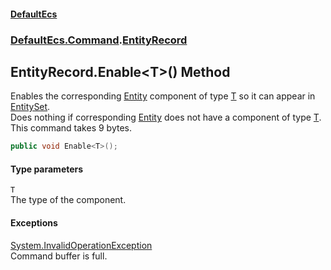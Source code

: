 #### [DefaultEcs](DefaultEcs.md 'DefaultEcs')
### [DefaultEcs.Command](DefaultEcs.md#DefaultEcs_Command 'DefaultEcs.Command').[EntityRecord](EntityRecord.md 'DefaultEcs.Command.EntityRecord')
## EntityRecord.Enable&lt;T&gt;() Method
Enables the corresponding [Entity](Entity.md 'DefaultEcs.Entity') component of type [T](EntityRecord_Enable_T_().md#DefaultEcs_Command_EntityRecord_Enable_T_()_T 'DefaultEcs.Command.EntityRecord.Enable&lt;T&gt;().T') so it can appear in [EntitySet](EntitySet.md 'DefaultEcs.EntitySet').  
Does nothing if corresponding [Entity](Entity.md 'DefaultEcs.Entity') does not have a component of type [T](EntityRecord_Enable_T_().md#DefaultEcs_Command_EntityRecord_Enable_T_()_T 'DefaultEcs.Command.EntityRecord.Enable&lt;T&gt;().T').  
This command takes 9 bytes.  
```csharp
public void Enable<T>();
```
#### Type parameters
<a name='DefaultEcs_Command_EntityRecord_Enable_T_()_T'></a>
`T`  
The type of the component.
  
#### Exceptions
[System.InvalidOperationException](https://docs.microsoft.com/en-us/dotnet/api/System.InvalidOperationException 'System.InvalidOperationException')  
Command buffer is full.
